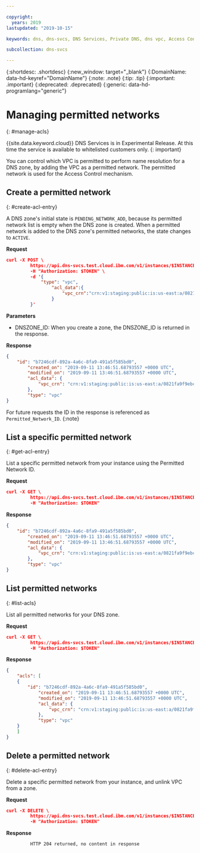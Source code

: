 ```yaml
---

copyright:
  years: 2019 
lastupdated: "2019-10-15"

keywords: dns, dns-svcs, DNS Services, Private DNS, dns vpc, Access Control Lists, permitted networks

subcollection: dns-svcs

---
```


{:shortdesc: .shortdesc}
{:new_window: target="_blank"}
{:DomainName: data-hd-keyref="DomainName"}
{:note: .note}
{:tip: .tip}
{:important: .important}
{:deprecated: .deprecated}
{:generic: data-hd-programlang="generic"}



# Managing permitted networks
{: #manage-acls}

{{site.data.keyword.cloud}} DNS Services is in Experimental Release. At this time the service is available to whitelisted customers only.
{: important}

You can control which VPC is permitted to perform name resolution for a DNS zone, by adding the VPC as a permitted network. The permitted network is used for the Access Control mechanism.


## Create a permitted network
{: #create-acl-entry}

A DNS zone's initial state is `PENDING_NETWORK_ADD`, because its permitted network list is empty when the DNS zone is created. When a permitted network is added to the DNS zone's permitted networks, the state changes to `ACTIVE`.


**Request**

```json
curl -X POST \
         https://api.dns-svcs.test.cloud.ibm.com/v1/instances/$INSTANCE_ID/dnszones/$DNSZONE_ID/acls \
         -H "Authorization: $TOKEN" \
         -d '{
             "type": "vpc",
                 "acl_data":{
                     "vpc_crn":"crn:v1:staging:public:is:us-east:a/0821fa9f9ebcc7b7c9a0d6e9bf9442a4::vpc:b7246cdf-892a-4a6c-8fa9-491a5f585bd0"
                 }
         }'
```

**Parameters**

* DNSZONE_ID: When you create a zone, the DNSZONE_ID is returned in the response.

**Response**

```json
{
    "id": "b7246cdf-892a-4a6c-8fa9-491a5f585bd0",
        "created_on": "2019-09-11 13:46:51.68793557 +0000 UTC",
        "modified_on": "2019-09-11 13:46:51.68793557 +0000 UTC",
        "acl_data": {
            "vpc_crn": "crn:v1:staging:public:is:us-east:a/0821fa9f9ebcc7b7c9a0d6e9bf9442a4::vpc:b7246cdf-892a-4a6c-8fa9-491a5f585bd0"
        },
        "type": "vpc"
}
```

For future requests the ID in the response is referenced as `Permitted_Network_ID`.
{:note}

## List a specific permitted network
{: #get-acl-entry}

List a specific permitted network from your instance using the Permitted Network ID.

**Request**

```json
curl -X GET \
         https://api.dns-svcs.test.cloud.ibm.com/v1/instances/$INSTANCE_ID/dnszones/$DNSZONE_ID/acls/$ACL_ID \
         -H "Authorization: $TOKEN"
```

**Response**

```json
{
    "id": "b7246cdf-892a-4a6c-8fa9-491a5f585bd0",
        "created_on": "2019-09-11 13:46:51.68793557 +0000 UTC",
        "modified_on": "2019-09-11 13:46:51.68793557 +0000 UTC",
        "acl_data": {
            "vpc_crn": "crn:v1:staging:public:is:us-east:a/0821fa9f9ebcc7b7c9a0d6e9bf9442a4::vpc:b7246cdf-892a-4a6c-8fa9-491a5f585bd0"
        },
        "type": "vpc"
}
```

## List permitted networks
{: #list-acls}

List all permitted networks for your DNS zone.

**Request**

```json
curl -X GET \
         https://api.dns-svcs.test.cloud.ibm.com/v1/instances/$INSTANCE_ID/dnszones/$DNSZONE_ID/acls \
         -H "Authorization: $TOKEN"
```

**Response**

```json
{
    "acls": [
    {
        "id": "b7246cdf-892a-4a6c-8fa9-491a5f585bd0",
            "created_on": "2019-09-11 13:46:51.68793557 +0000 UTC",
            "modified_on": "2019-09-11 13:46:51.68793557 +0000 UTC",
            "acl_data": {
                "vpc_crn": "crn:v1:staging:public:is:us-east:a/0821fa9f9ebcc7b7c9a0d6e9bf9442a4::vpc:b7246cdf-892a-4a6c-8fa9-491a5f585bd0"
            },
            "type": "vpc"
    }
    ]
}
```

## Delete a permitted network
{: #delete-acl-entry}

Delete a specific permitted network from your instance, and unlink VPC from a zone.

**Request**

```json
curl -X DELETE \
         https://api.dns-svcs.test.cloud.ibm.com/v1/instances/$INSTANCE_ID/dnszones/$DNSZONE_ID/acls/$ACL_ID \
         -H "Authorization: $TOKEN"
```

**Response**
```
         HTTP 204 returned, no content in response
```
